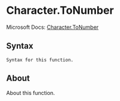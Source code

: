 ---
---

# Character.ToNumber

Microsoft Docs: [Character.ToNumber](https://docs.microsoft.com/en-us/powerquery-m/character-tonumber)

## Syntax

```
Syntax for this function.
```

## About

About this function.

